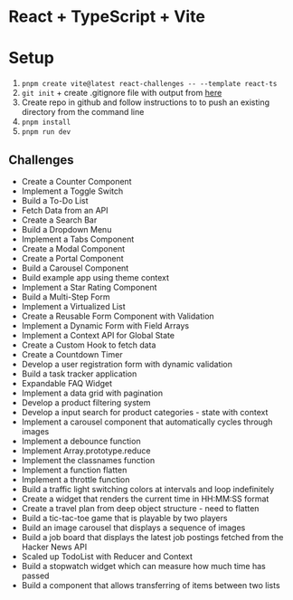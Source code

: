 # React + TypeScript + Vite

# Setup

1. `pnpm create vite@latest react-challenges -- --template react-ts`
2. `git init` + create .gitignore file with output from [here](https://www.toptal.com/developers/gitignore)
3. Create repo in github and follow instructions to to push an existing directory from the command line
4. `pnpm install`
5. `pnpm run dev`

## Challenges

- Create a Counter Component
- Implement a Toggle Switch
- Build a To-Do List
- Fetch Data from an API
- Create a Search Bar
- Build a Dropdown Menu
- Implement a Tabs Component
- Create a Modal Component
- Create a Portal Component
- Build a Carousel Component
- Build example app using theme context
- Implement a Star Rating Component
- Build a Multi-Step Form
- Implement a Virtualized List
- Create a Reusable Form Component with Validation
- Implement a Dynamic Form with Field Arrays
- Implement a Context API for Global State
- Create a Custom Hook to fetch data
- Create a Countdown Timer
- Develop a user registration form with dynamic validation
- Build a task tracker application
- Expandable FAQ Widget
- Implement a data grid with pagination
- Develop a product filtering system
- Develop a input search for product categories - state with context
- Implement a carousel component that automatically cycles through images
- Implement a debounce function
- Implement Array.prototype.reduce
- Implement the classnames function
- Implement a function flatten
- Implement a throttle function
- Build a traffic light switching colors at intervals and loop indefinitely
- Create a widget that renders the current time in HH:MM:SS format
- Create a travel plan from deep object structure - need to flatten
- Build a tic-tac-toe game that is playable by two players
- Build an image carousel that displays a sequence of images
- Build a job board that displays the latest job postings fetched from the Hacker News API
- Scaled up TodoList with Reducer and Context
- Build a stopwatch widget which can measure how much time has passed
- Build a component that allows transferring of items between two lists
